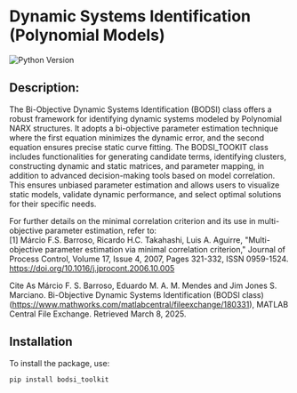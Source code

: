 # Dynamic Systems Identification (Polynomial Models)

![Python Version](https://img.shields.io/badge/python-3.8%2B-blue)

## Description:   

The Bi-Objective Dynamic Systems Identification (BODSI) class offers a robust framework for identifying dynamic systems modeled by Polynomial NARX structures. It adopts a bi-objective parameter estimation technique where the first equation minimizes the dynamic error, and the second equation ensures precise static curve fitting. 
The BODSI_TOOKIT class includes functionalities for generating candidate terms, identifying clusters, constructing dynamic and static matrices, and parameter mapping, in addition to advanced decision-making tools based on model correlation. This ensures unbiased parameter estimation and allows users to visualize static models, validate dynamic performance, and select optimal solutions for their specific needs.

For further details on the minimal correlation criterion and its use in multi-objective parameter estimation, refer to:   
[1] Márcio F.S. Barroso, Ricardo H.C. Takahashi, Luis A. Aguirre, "Multi-objective parameter estimation via minimal correlation criterion," Journal of Process Control, Volume 17, Issue 4, 2007, Pages 321-332, ISSN 0959-1524. 
https://doi.org/10.1016/j.jprocont.2006.10.005

Cite As
Márcio F. S. Barroso, Eduardo M. A. M. Mendes and Jim Jones S. Marciano. Bi-Objective Dynamic Systems Identification (BODSI class) (https://www.mathworks.com/matlabcentral/fileexchange/180331), MATLAB Central File Exchange. Retrieved March 8, 2025.

## Installation
To install the package, use:
```sh
pip install bodsi_toolkit
